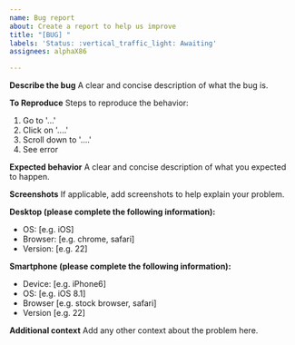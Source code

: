 ```yaml
---
name: Bug report
about: Create a report to help us improve
title: "[BUG] "
labels: 'Status: :vertical_traffic_light: Awaiting'
assignees: alphaX86

---
```


**Describe the bug**
A clear and concise description of what the bug is.

**To Reproduce**
Steps to reproduce the behavior:
 1. Go to '...'
 2. Click on '....'
 3. Scroll down to '....'
 4. See error

**Expected behavior**
A clear and concise description of what you expected to happen.

**Screenshots**
If applicable, add screenshots to help explain your problem.

**Desktop (please complete the following information):**
- OS: [e.g. iOS]
- Browser: [e.g. chrome, safari]
- Version: [e.g. 22]

**Smartphone (please complete the following information):**
- Device: [e.g. iPhone6]
- OS: [e.g. iOS 8.1]
- Browser [e.g. stock browser, safari]
- Version [e.g. 22]

**Additional context**
Add any other context about the problem here.
